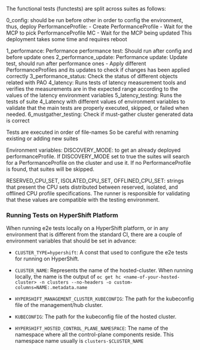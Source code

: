 The functional tests (functests) are split across suites as follows:

0_config: should be run before other in order to config the environment, thus, deploy PerformanceProfile:
    - Create PerformanceProfile
    - Wait for the MCP to pick PerformanceProfile MC
    - Wait for the MCP being updated
This deployment takes some time and requires reboot

1_performance: Performance performance test: Should run after config and before update ones
2_performance_update: Performance update: Update test, should run after performance ones
    - Apply different PerformanceProfiles and its updates to check if changes has been applied correctly
3_performance_status: Check the status of different objects related with PAO
4_latency: Runs tests of latency measurement tools and verifies the measurements are in the expected range according to the values of the latency environment variables
5_latency_testing: Runs the tests of suite 4_Latency with different values of environment variables to validate that the main tests are properly executed, skipped, or failed when needed.
6_mustgather_testing: Check if must-gather cluster generated data is correct 

Tests are executed in order of file-names
So be careful with renaming existing or adding new suites

Environment variables:
DISCOVERY_MODE: to get an already deployed performanceProfile.
If DISCOVERY_MODE set to true the suites will search for a PerformanceProfile on the cluster and use it.
If no PerformanceProfile is found, that suites will be skipped.

RESERVED_CPU_SET, ISOLATED_CPU_SET, OFFLINED_CPU_SET: strings that present the CPU sets distributed between reserved, isolated, and offlined CPU profile specifications. The runner is responsible for validating that these values are compatible with the testing environment.

### Running Tests on HyperShift Platform

When running e2e tests locally on a HyperShift platform, or in any environment that is different from the standard CI,
there are a couple of environment variables that should be set in advance:

* `CLUSTER_TYPE=hypershift`: A const that used to configure the e2e tests for running on HyperShift.

* `CLUSTER_NAME`: Represents the name of the hosted-cluster.
When running locally,
the name is the output of  `oc get hc <name-of-your-hosted-cluster> -n clusters --no-headers -o custom-columns=NAME:.metadata.name`

* `HYPERSHIFT_MANAGEMENT_CLUSTER_KUBECONFIG`: The path for the kubeconfig file of the management/hub cluster.

* `KUBECONFIG`: The path for the kubeconfig file of the hosted cluster.

* `HYPERSHIFT_HOSTED_CONTROL_PLANE_NAMESPACE`: The name of the namespace where all the control-plane components reside.
This namespace name usually is `clusters-$CLUSTER_NAME`  
